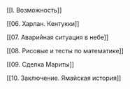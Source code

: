 [[I. Возможность]]


[[06. Харлан. Кентукки]]

[[07. Аварийная ситуация в небе]]

[[08. Рисовые и тесты по математике]]

[[09. Сделка Мариты]]

[[10. Заключение. Ямайская история]]
